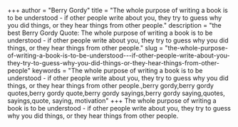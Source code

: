 +++
author = "Berry Gordy"
title = "The whole purpose of writing a book is to be understood - if other people write about you, they try to guess why you did things, or they hear things from other people."
description = "the best Berry Gordy Quote: The whole purpose of writing a book is to be understood - if other people write about you, they try to guess why you did things, or they hear things from other people."
slug = "the-whole-purpose-of-writing-a-book-is-to-be-understood---if-other-people-write-about-you-they-try-to-guess-why-you-did-things-or-they-hear-things-from-other-people"
keywords = "The whole purpose of writing a book is to be understood - if other people write about you, they try to guess why you did things, or they hear things from other people.,berry gordy,berry gordy quotes,berry gordy quote,berry gordy sayings,berry gordy saying,quotes, sayings,quote, saying, motivation"
+++
The whole purpose of writing a book is to be understood - if other people write about you, they try to guess why you did things, or they hear things from other people.

